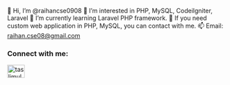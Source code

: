 👋 Hi, I’m @raihancse0908
👀 I’m interested in PHP, MySQL, Codeilgniter, Laravel
🌱 I’m currently learning Laravel PHP framework.
💞️ If you need custom web application in PHP, MySQL, you can contact with me.
📫 Email: raihan.cse08@gmail.com
<h3 align="left">Connect with me:</h3>
<p align="left">
<a href="https://linkedin.com/in/raihancse0908" target="blank"><img align="center" src="https://raw.githubusercontent.com/rahuldkjain/github-profile-readme-generator/master/src/images/icons/Social/linked-in-alt.svg" alt="taslimul-islam-b9522a190" height="30" width="40" /></a>
  </p>
<!---
raihancse0908/raihancse0908 is a ✨ special ✨ repository because its `README.md` (this file) appears on your GitHub profile.
You can click the Preview link to take a look at your changes.
--->
